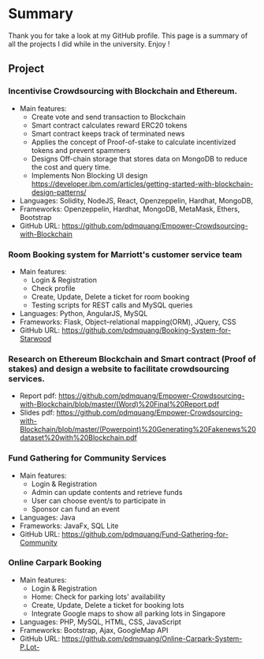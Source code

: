 # Summary
Thank you for take a look at my GitHub profile. This page is a summary of all the projects I did while in the university. Enjoy !
## Project
### Incentivise Crowdsourcing with Blockchain and Ethereum.
* Main features: 
    * Create vote and send transaction to Blockchain 
    * Smart contract calculates reward ERC20 tokens
    * Smart contract keeps track of terminated news
    * Applies the concept of Proof-of-stake to calculate incentivized tokens and prevent spammers
    * Designs Off-chain storage that stores data on MongoDB to reduce the cost and query time.
    * Implements Non Blocking UI design https://developer.ibm.com/articles/getting-started-with-blockchain-design-patterns/
* Languages: Solidity, NodeJS, React, Openzeppelin, Hardhat, MongoDB,  
* Frameworks: Openzeppelin, Hardhat, MongoDB, MetaMask, Ethers, Bootstrap 
* GitHub URL: https://github.com/pdmquang/Empower-Crowdsourcing-with-Blockchain

### Room Booking system for Marriott's customer service team
* Main features: 
    * Login & Registration 
    * Check profile
    * Create, Update, Delete a ticket for room booking
    * Testing scripts for REST calls and MySQL queries
* Languages: Python, AngularJS, MySQL 
* Frameworks: Flask, Object–relational mapping(ORM), JQuery, CSS
* GitHub URL: https://github.com/pdmquang/Booking-System-for-Starwood

### Research on Ethereum Blockchain and Smart contract (Proof of stakes) and design a website to facilitate crowdsourcing services.
* Report pdf: https://github.com/pdmquang/Empower-Crowdsourcing-with-Blockchain/blob/master/(Word)%20Final%20Report.pdf
* Slides pdf: https://github.com/pdmquang/Empower-Crowdsourcing-with-Blockchain/blob/master/(Powerpoint)%20Generating%20Fakenews%20dataset%20with%20Blockchain.pdf

### Fund Gathering for Community Services 
* Main features: 
    * Login & Registration 
    * Admin can update contents and retrieve funds
    * User can choose event/s to participate in
    * Sponsor can fund an event 
* Languages: Java
* Frameworks: JavaFx, SQL Lite
* GitHub URL: https://github.com/pdmquang/Fund-Gathering-for-Community

### Online Carpark Booking
* Main features: 
    * Login & Registration  
    * Home: Check for parking lots' availability
    * Create, Update, Delete a ticket for booking lots
    * Integrate Google maps to show all parking lots in Singapore
* Languages: PHP, MySQL, HTML, CSS, JavaScript
* Frameworks: Bootstrap, Ajax, GoogleMap API
* GitHub URL: https://github.com/pdmquang/Online-Carpark-System-P.Lot-



